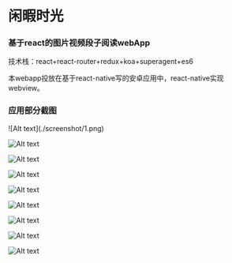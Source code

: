 ﻿<h1>闲暇时光</h1>
<h3>基于react的图片视频段子阅读webApp</h3>

技术栈：react+react-router+redux+koa+superagent+es6

本webapp投放在基于react-native写的安卓应用中，react-native实现webview。

<h3>应用部分截图</h3>
![Alt text](./screenshot/1.png)

![Alt text](./screenshot/2.png)

![Alt text](./screenshot/3.png)

![Alt text](./screenshot/4.png)

![Alt text](./screenshot/5.png)

![Alt text](./screenshot/6.png)

![Alt text](./screenshot/7.png)

![Alt text](./screenshot/8.png)

![Alt text](./screenshot/9.png)
